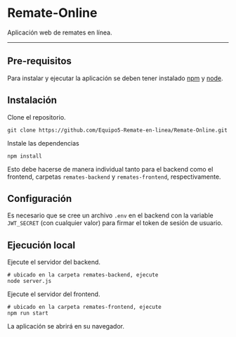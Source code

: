 # Remate-Online

Aplicación web de remates en línea.

---

## Pre-requisitos

Para instalar y ejecutar la aplicación se deben tener instalado [npm](https://www.npmjs.com/) y [node](https://nodejs.org/en/).

## Instalación

Clone el repositorio.

```shell
git clone https://github.com/Equipo5-Remate-en-linea/Remate-Online.git
```

Instale las dependencias

```shell
npm install
```

Esto debe hacerse de manera individual tanto para el backend como el frontend, carpetas `remates-backend` y `remates-frontend`, respectivamente.

## Configuración

Es necesario que se cree un archivo `.env` en el backend con la variable `JWT_SECRET` (con cualquier valor) para firmar el token de sesión de usuario.

## Ejecución local

Ejecute el servidor del backend.

```shell
# ubicado en la carpeta remates-backend, ejecute
node server.js
```

Ejecute el servidor del frontend.

```shell
# ubicado en la carpeta remates-frontend, ejecute
npm run start
```

La aplicación se abrirá en su navegador.

